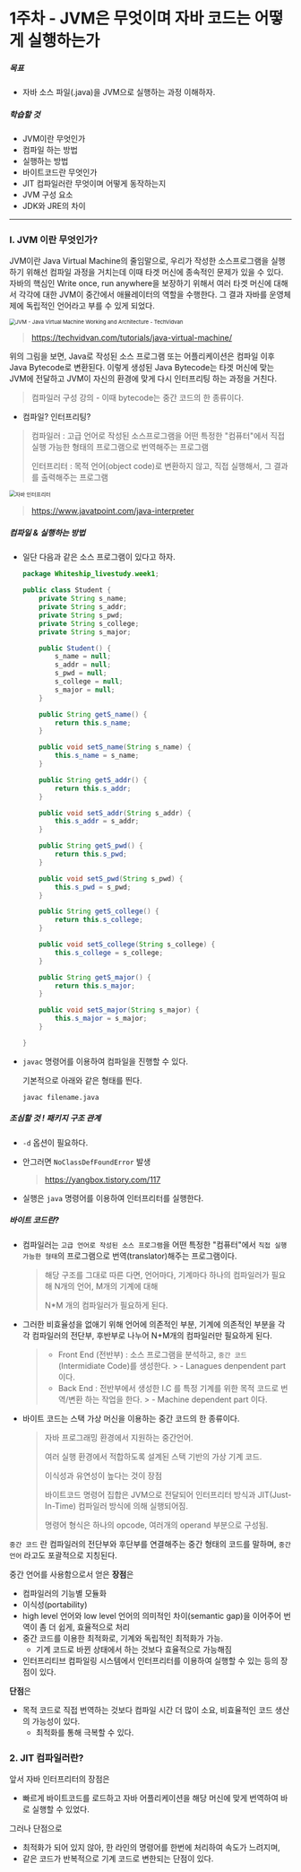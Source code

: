 # 1주차 - JVM은 무엇이며 자바 코드는 어떻게 실행하는가



##### 목표

- 자바 소스 파일(.java)을 JVM으로 실행하는 과정 이해하자.



##### 학습할 것

- JVM이란 무엇인가
- 컴파일 하는 방법
- 실행하는 방법
- 바이트코드란 무엇인가
- JIT 컴파일러란 무엇이며 어떻게 동작하는지
- JVM 구성 요소
- JDK와 JRE의 차이



---



### I. JVM 이란 무엇인가?

JVM이란 Java Virtual Machine의 줄임말으로, 우리가 작성한 소스프로그램을 실행하기 위해선 컴파일 과정을 거치는데 이때 타겟 머신에 종속적인 문제가 있을 수 있다. 자바의 핵심인 Write once, run anywhere을 보장하기 위해서 여러 타겟 머신에 대해서 각각에 대한 JVM이 중간에서 애뮬레이터의 역할을 수행한다.
그 결과 자바를 운영체제에 독립적인 언어라고 부를 수 있게 되었다.



<img src="https://techvidvan.com/tutorials/wp-content/uploads/sites/2/2020/06/Working-of-JVM.jpg" alt="JVM - Java Virtual Machine Working and Architecture - TechVidvan" style="zoom:67%;" />

> https://techvidvan.com/tutorials/java-virtual-machine/

위의 그림을 보면, Java로 작성된 소스 프로그램 또는 어플리케이션은 컴파일 이후 Java Bytecode로 변환된다. 이렇게 생성된 Java Bytecode는 타겟 머신에 맞는 JVM에 전달하고 JVM이 자신의 환경에 맞게 다시 인터프리팅 하는 과정을 거친다.

> 컴파일러 구성 강의 - 이때 bytecode는 중간 코드의 한 종류이다.



- 컴파일? 인터프리팅?

> 컴파일러 : 고급 언어로 작성된 소스프로그램을 어떤 특정한 "컴퓨터"에서 직접 실행 가능한 형태의 프로그램으로 번역해주는 프로그램
>
> 인터프리터 : 목적 언어(object code)로 변환하지 않고, 직접 실행해서, 그 결과를 출력해주는 프로그램

<img src="https://static.javatpoint.com/core/images/java-interpreter.png" alt="자바 인터프리터" style="zoom:67%;" />

> https://www.javatpoint.com/java-interpreter



##### 컴파일 & 실행하는 방법

- 일단 다음과 같은 소스 프로그램이 있다고 하자.

  ``` java
  package Whiteship_livestudy.week1;
  
  public class Student {
      private String s_name;
      private String s_addr;
      private String s_pwd;
      private String s_college;
      private String s_major;
  
      public Student() {
          s_name = null;
          s_addr = null;
          s_pwd = null;
          s_college = null;
          s_major = null;
      }
  
      public String getS_name() {
          return this.s_name;
      }
  
      public void setS_name(String s_name) {
          this.s_name = s_name;
      }
  
      public String getS_addr() {
          return this.s_addr;
      }
  
      public void setS_addr(String s_addr) {
          this.s_addr = s_addr;
      }
  
      public String getS_pwd() {
          return this.s_pwd;
      }
  
      public void setS_pwd(String s_pwd) {
          this.s_pwd = s_pwd;
      }
  
      public String getS_college() {
          return this.s_college;
      }
  
      public void setS_college(String s_college) {
          this.s_college = s_college;
      }
  
      public String getS_major() {
          return this.s_major;
      }
  
      public void setS_major(String s_major) {
          this.s_major = s_major;
      }
  
  }
  ```

- `javac` 명령어를 이용하여 컴파일을 진행할 수 있다.

  기본적으로 아래와 같은 형태를 띈다.

  ``` 
  javac filename.java
  ```



##### 조심할 것 ! 패키지 구조 관계

- `-d`  옵션이 필요하다.

- 안그러면 `NoClassDefFoundError` 발생

  > https://yangbox.tistory.com/117



- 실행은 `java` 명령어를 이용하여 인터프리터를 실행한다.





##### 바이트 코드란?

- 컴파일러는 `고급 언어로 작성된 소스 프로그램`을 어떤 특정한 "컴퓨터"에서 `직접 실행 가능한 형태`의 프로그램으로 번역(translator)해주는 프로그램이다.

  > 해당 구조를 그대로 따른 다면, 언어마다, 기계마다 하나의 컴파일러가 필요해 N개의 언어, M개의 기계에 대해
  >
  > N*M 개의 컴파일러가 필요하게 된다.

- 그러한 비효율성을 없애기 위해 언어에 의존적인 부분, 기계에 의존적인 부분을 각각 컴파일러의 전단부, 후반부로 나누어 N+M개의 컴파일러만 필요하게 된다.

  > - Front End (전반부) : 소스 프로그램을 분석하고, `중간 코드` (Intermidiate Code)를 생성한다.
      >   - Lanagues denpendent part 이다.
  > - Back End : 전반부에서 생성한 I.C 를 특정 기계를 위한 목적 코드로 번역/변환 하는 작업을 한다.
      >   - Machine dependent part 이다.



- 바이트 코드는 스택 가상 머신을 이용하는 중간 코드의 한 종류이다.

  > 자바 프로그래밍 환경에서 지원하는 중간언어.
  >
  > 여러 실행 환경에서 적합하도록 설계된 스택 기반의 가상 기계 코드.
  >
  > 이식성과 유연성이 높다는 것이 장점
  >
  > 바이트코드 명령어 집합은 JVM으로 전달되어 인터프리터 방식과 JIT(Just-In-Time) 컴파일러 방식에 의해 실행되어짐.
  >
  > 명령어 형식은 하나의 opcode, 여러개의 operand 부분으로 구성됨.





`중간 코드` 란 컴파일러의 전단부와 후단부를 연결해주는 중간 형태의 코드를 말하며, `중간 언어` 라고도 포괄적으로 지칭된다.

중간 언어를 사용함으로서 얻은 **장점**은

- 컴파일러의 기능별 모듈화
- 이식성(portability)
- high level 언어와 low level 언어의 의미적인 차이(semantic gap)을 이어주어 번역이 좀 더 쉽게, 효율적으로 처리
- 중간 코드를 이용한 최적화로, 기계와 독립적인 최적화가 가능.
    - 기계 코드로 바뀐 상태에서 하는 것보다 효율적으로 가능해짐
- 인터프리티브 컴파일링 시스템에서 인터프리터를 이용하여 실행할 수 있는 등의 장점이 있다.

**단점**은

- 목적 코드로 직접 번역하는 것보다 컴파일 시간 더 많이 소요, 비효율적인 코드 생산의 가능성이 있다.
    - 최적화를 통해 극복할 수 있다.





### 2. JIT 컴파일러란?



앞서 자바 인터프리터의 장점은

- 빠르게 바이트코드를 로드하고 자바 어플리케이션을 해당 머신에 맞게 번역하여 바로 실행할 수 있었다.

그러나 단점으로

- 최적화가 되어 있지 않아, 한 라인의 명령어를 한번에 처리하여 속도가 느려지며,
- 같은 코드가 반복적으로 기계 코드로 변한되는 단점이 있다.

